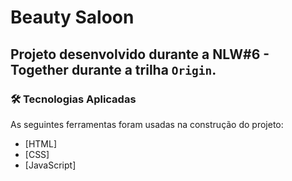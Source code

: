 # Beauty Saloon

## Projeto desenvolvido durante a NLW#6 - Together durante a trilha `Origin`.

### 🛠 Tecnologias Aplicadas

As seguintes ferramentas foram usadas na construção do projeto:

- [HTML]
- [CSS]
- [JavaScript]
